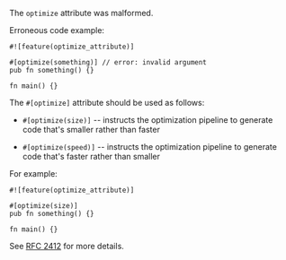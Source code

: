 The `optimize` attribute was malformed.

Erroneous code example:

```compile_fail,E0722
#![feature(optimize_attribute)]

#[optimize(something)] // error: invalid argument
pub fn something() {}

fn main() {}
```

The `#[optimize]` attribute should be used as follows:

- `#[optimize(size)]` -- instructs the optimization pipeline to generate code
  that's smaller rather than faster

- `#[optimize(speed)]` -- instructs the optimization pipeline to generate code
  that's faster rather than smaller

For example:
```
#![feature(optimize_attribute)]

#[optimize(size)]
pub fn something() {}

fn main() {}
```

See [RFC 2412] for more details.

[RFC 2412]: https://rust-lang.github.io/rfcs/2412-optimize-attr.html
